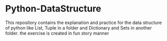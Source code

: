 # Python-DataStructure
This repository contains the explanation and practice for the data structure of python like List, Tuple in a folder and Dictionary and Sets in another folder. the exercise is created in fun story manner
